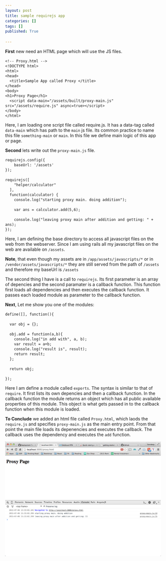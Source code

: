 ```yaml
---
layout: post
title: sample requirejs app
categories: []
tags: []
published: True

---
```


__First__ new need an HTML page which will use the JS files.

````
<!-- Proxy.html -->
<!DOCTYPE html>
<html>
<head>
  <title>Sample App called Proxy </title>
</head>
<body>
<h1>Proxy Page</h1>
  <script data-main="/assets/built/proxy-main.js" src="/assets/require.js" async=true></script>
</body>
</html>
````

Here, I am loading one script file called require.js. It has a data-tag called `data-main` which has path to the `main` js file. Its common practice to name this file `something-main` or `main`. In this file we define main logic of this app or page.

__Second__ lets write out the `proxy-main.js` file.

````
requirejs.config({
    baseUrl: '/assets'
});

requirejs([
    "helper/calculator"
  ],
  function(calculator) {
    console.log("starting proxy main. doing addition");

    var ans = calculator.add(5,6);

    console.log("leaving proxy main after addition and getting: " + ans);
});
````

Here, I am defining the base directory to access all javascript files on the web from the webserver. Since I am using rails all my javascript files on the web are available on `/assets`.

__Note__, that even though my assets are in `/app/assets/javascripts/*` or in `/vendor/assets/javascripts/*` they are still served from the path of `/assets` and therefore my baseUrl is `/assets`

The second thing I have is a call to `requirejs`. Its first parameter is an array of depencies and the second paramater is a callback function. This function first loads all dependencies and then executes the callback function. It passes each loaded module as parameter to the callback function.

__Next__, Let me show you one of the modules:

````
define([], function(){

  var obj = {};

  obj.add = function(a,b){
    console.log("in add with", a, b);
    var result = a+b;
    console.log("result is", result);
    return result;
  };

  return obj;

});

````

Here I am define a module called `exports`. The syntax is similar to that of `require`. It first lists its own depencies and then a callback function. In the callback function the module returns an object which has all public available properties of this module. This object is what gets passed in to the callback function when this module is loaded.

__To Conclude__ we added an html file called `Proxy.html`, which laods the `require.js` and specifies `proxy-main.js` as the main entry point. From that point the main file loads its depenencies and executes the callback. The callback uses the dependency and executes the `add` function.

![Browser Screenshot running Proxy.html](/assets/sample_requirejs_app/browser.png)